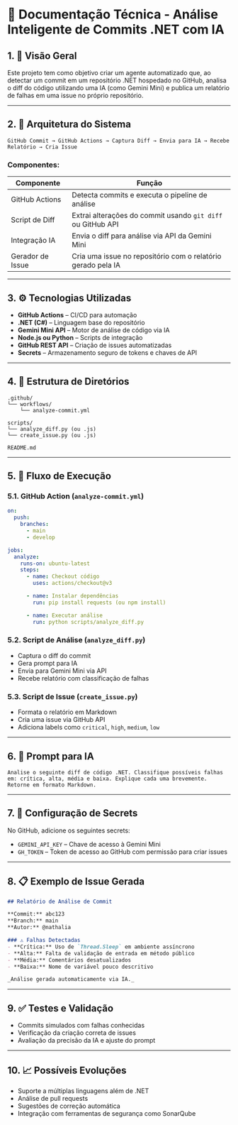 # 📄 Documentação Técnica - Análise Inteligente de Commits .NET com IA

## 1. 🎯 Visão Geral

Este projeto tem como objetivo criar um agente automatizado que, ao detectar um commit em um repositório .NET hospedado no GitHub, analisa o diff do código utilizando uma IA (como Gemini Mini) e publica um relatório de falhas em uma issue no próprio repositório.

---

## 2. 🧱 Arquitetura do Sistema

```plaintext
GitHub Commit → GitHub Actions → Captura Diff → Envia para IA → Recebe Relatório → Cria Issue
```

### Componentes:

| Componente         | Função                                                                 |
|--------------------|------------------------------------------------------------------------|
| GitHub Actions     | Detecta commits e executa o pipeline de análise                        |
| Script de Diff     | Extrai alterações do commit usando `git diff` ou GitHub API            |
| Integração IA      | Envia o diff para análise via API da Gemini Mini                       |
| Gerador de Issue   | Cria uma issue no repositório com o relatório gerado pela IA           |

---

## 3. ⚙️ Tecnologias Utilizadas

- **GitHub Actions** – CI/CD para automação
- **.NET (C#)** – Linguagem base do repositório
- **Gemini Mini API** – Motor de análise de código via IA
- **Node.js ou Python** – Scripts de integração
- **GitHub REST API** – Criação de issues automatizadas
- **Secrets** – Armazenamento seguro de tokens e chaves de API

---

## 4. 🧩 Estrutura de Diretórios

```
.github/
└── workflows/
    └── analyze-commit.yml

scripts/
└── analyze_diff.py (ou .js)
└── create_issue.py (ou .js)

README.md
```

---

## 5. 🔄 Fluxo de Execução

### 5.1. GitHub Action (`analyze-commit.yml`)
```yaml
on:
  push:
    branches:
      - main
      - develop

jobs:
  analyze:
    runs-on: ubuntu-latest
    steps:
      - name: Checkout código
        uses: actions/checkout@v3

      - name: Instalar dependências
        run: pip install requests (ou npm install)

      - name: Executar análise
        run: python scripts/analyze_diff.py
```

### 5.2. Script de Análise (`analyze_diff.py`)
- Captura o diff do commit
- Gera prompt para IA
- Envia para Gemini Mini via API
- Recebe relatório com classificação de falhas

### 5.3. Script de Issue (`create_issue.py`)
- Formata o relatório em Markdown
- Cria uma issue via GitHub API
- Adiciona labels como `critical`, `high`, `medium`, `low`

---

## 6. 🧠 Prompt para IA

```plaintext
Analise o seguinte diff de código .NET. Classifique possíveis falhas em: crítica, alta, média e baixa. Explique cada uma brevemente. Retorne em formato Markdown.
```

---

## 7. 🔐 Configuração de Secrets

No GitHub, adicione os seguintes secrets:

- `GEMINI_API_KEY` – Chave de acesso à Gemini Mini
- `GH_TOKEN` – Token de acesso ao GitHub com permissão para criar issues

---

## 8. 📋 Exemplo de Issue Gerada

```markdown
## Relatório de Análise de Commit

**Commit:** abc123  
**Branch:** main  
**Autor:** @nathalia

### ⚠️ Falhas Detectadas
- **Crítica:** Uso de `Thread.Sleep` em ambiente assíncrono
- **Alta:** Falta de validação de entrada em método público
- **Média:** Comentários desatualizados
- **Baixa:** Nome de variável pouco descritivo

_Análise gerada automaticamente via IA._
```

---

## 9. ✅ Testes e Validação

- Commits simulados com falhas conhecidas
- Verificação da criação correta de issues
- Avaliação da precisão da IA e ajuste do prompt

---

## 10. 📈 Possíveis Evoluções

- Suporte a múltiplas linguagens além de .NET
- Análise de pull requests
- Sugestões de correção automática
- Integração com ferramentas de segurança como SonarQube